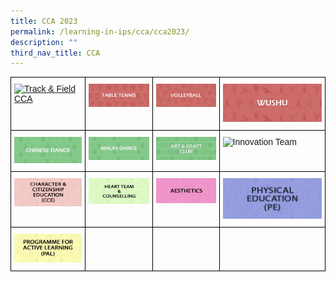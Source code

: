 ```yaml
---
title: CCA 2023
permalink: /learning-in-ips/cca/cca2023/
description: ""
third_nav_title: CCA
---
```

<style type="text/css">
.tg  {border-collapse:collapse;border-spacing:0;}
.tg td{border-color:black;border-style:solid;border-width:1px;font-family:Arial, sans-serif;font-size:14px;
  overflow:hidden;padding:10px 5px;word-break:normal;}
.tg th{border-color:black;border-style:solid;border-width:1px;font-family:Arial, sans-serif;font-size:14px;
  font-weight:normal;overflow:hidden;padding:10px 5px;word-break:normal;}
.tg .tg-0lax{text-align:left;vertical-align:top}
</style>
<a href="https://sites.google.com/moe.edu.sg/ips-chinese-dance-cca/home">
    </a><a href="https://sites.google.com/moe.edu.sg/ips-malay-dance-cca/home">
		</a><a href="https://sites.google.com/moe.edu.sg/ips-ancc-cca/home">
		</a><table class="tg">
<thead>
  <tr>
    <th class="tg-0lax">
			<a href="https://sites.google.com/moe.edu.sg/ips-tnf-cca/home"><img width="127" alt="Track &amp; Field CCA" src="https://staging.d3nhhzbd955diy.amplifyapp.com/images/Track%20&amp;%20Field%20CCA.jpg"></a></th>
    <th class="tg-0lax">
				<a href="https://sites.google.com/moe.edu.sg/ips-tbtn-cca/home"><img width="127" alt="Table Tennis CCA" src="/images/Table%20Tennis%20CCA.jpg"></a></th>
    <th class="tg-0lax"><img width="126" alt="Volleyball CCA" src="/images/Volleyball%20CCA.jpg"></th>
    <th class="tg-0lax"><img width="188" alt="Wushu CCA" src="/images/Wushu%20CCA.jpg"></th>
  </tr>
</thead>
<tbody>
  <tr>
		<td class="tg-0lax"><img width="127" alt="Chinese Dance" src="/images/Chinese%20Dance%20CCA.jpg"></td>
   <td class="tg-0lax"><img width="127" alt="Malay Dance" src="/images/Malay%20Dance%20CCA.jpg"></td>
    <td class="tg-0lax"><img width="126" alt="ArtnCraftClub" src="/images/Art%20&amp;%20Craft%20Club%20CCA.jpg"></td>
    <td class="tg-0lax"><img width="188" alt="Innovation Team" src="https://innovapri.moe.edu.sg/wp-content/uploads/2020/12/8-350pxX150px_innovation.jpg"></td>
  </tr>
  <tr>
    <td class="tg-0lax"><img width="127" alt="Character &amp; Citizenship Education (CCE) Department" src="/images/Character%20&amp;%20Citizenship%20Education%20(CCE)%20Department.jpg"></td>
    <td class="tg-0lax"><img width="127" alt="Heart Team &amp; Counselling Team" src="/images/Heart%20Team%20&amp;%20Counselling%20Team.jpg"></td>
    <td class="tg-0lax"><img width="126" alt="Aesthetics Department" src="/images/Aesthetics%20Department.jpg"></td>
    <td class="tg-0lax"><img width="188" alt="Physical Education (PE) Department" src="/images/Physical%20Education%20(PE)%20Department.jpg"></td>
  </tr>
  <tr>
    <td class="tg-0lax"><img width="129" alt="Programme for Active Learning (PAL)" src="/images/Programme%20for%20Active%20Learning%20(PAL).jpg"></td>
    <td class="tg-0lax"></td>
    <td class="tg-0lax"></td>
    <td class="tg-0lax"></td>
  </tr>
</tbody>
</table>